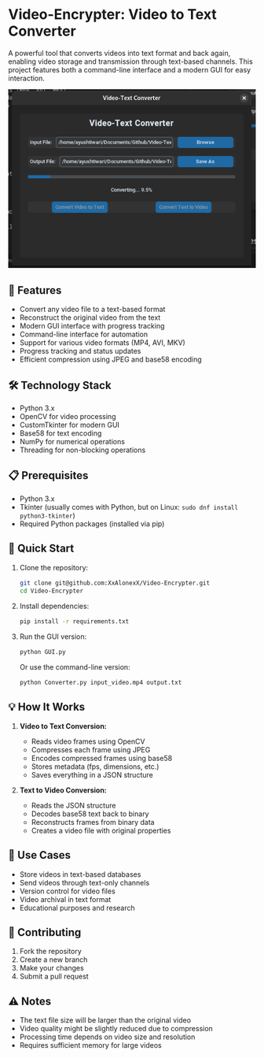 # Video-Encrypter: Video to Text Converter

A powerful tool that converts videos into text format and back again, enabling video storage and transmission through text-based channels. This project features both a command-line interface and a modern GUI for easy interaction.

![Screenshot](./Screenshots/Screenshot.png)
## 🌟 Features

- Convert any video file to a text-based format
- Reconstruct the original video from the text
- Modern GUI interface with progress tracking
- Command-line interface for automation
- Support for various video formats (MP4, AVI, MKV)
- Progress tracking and status updates
- Efficient compression using JPEG and base58 encoding

## 🛠️ Technology Stack

- Python 3.x
- OpenCV for video processing
- CustomTkinter for modern GUI
- Base58 for text encoding
- NumPy for numerical operations
- Threading for non-blocking operations

## 📋 Prerequisites

- Python 3.x
- Tkinter (usually comes with Python, but on Linux: `sudo dnf install python3-tkinter`)
- Required Python packages (installed via pip)

## 🚀 Quick Start

1. Clone the repository:
   ```bash
   git clone git@github.com:XxAlonexX/Video-Encrypter.git
   cd Video-Encrypter
   ```

2. Install dependencies:
   ```bash
   pip install -r requirements.txt
   ```

3. Run the GUI version:
   ```bash
   python GUI.py
   ```

   Or use the command-line version:
   ```bash
   python Converter.py input_video.mp4 output.txt
   ```

## 💡 How It Works

1. **Video to Text Conversion:**
   - Reads video frames using OpenCV
   - Compresses each frame using JPEG
   - Encodes compressed frames using base58
   - Stores metadata (fps, dimensions, etc.)
   - Saves everything in a JSON structure

2. **Text to Video Conversion:**
   - Reads the JSON structure
   - Decodes base58 text back to binary
   - Reconstructs frames from binary data
   - Creates a video file with original properties

## 🎯 Use Cases

- Store videos in text-based databases
- Send videos through text-only channels
- Version control for video files
- Video archival in text format
- Educational purposes and research

## 🤝 Contributing

1. Fork the repository
2. Create a new branch
3. Make your changes
4. Submit a pull request

## ⚠️ Notes

- The text file size will be larger than the original video
- Video quality might be slightly reduced due to compression
- Processing time depends on video size and resolution
- Requires sufficient memory for large videos
